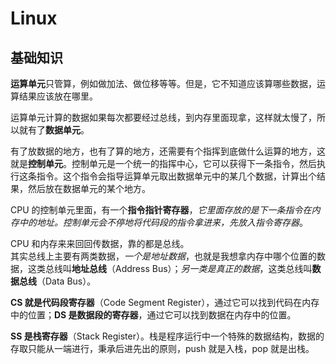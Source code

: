 # Linux

## 基础知识

**运算单元**只管算，例如做加法、做位移等等。但是，它不知道应该算哪些数据，运算结果应该放在哪里。

运算单元计算的数据如果每次都要经过总线，到内存里面现拿，这样就太慢了，所以就有了**数据单元**。

有了放数据的地方，也有了算的地方，还需要有个指挥到底做什么运算的地方，这就是**控制单元**。控制单元是一个统一的指挥中心，它可以获得下一条指令，然后执行这条指令。这个指令会指导运算单元取出数据单元中的某几个数据，计算出个结果，然后放在数据单元的某个地方。

CPU 的控制单元里面，有一个**指令指针寄存器**，_它里面存放的是下一条指令在内存中的地址。控制单元会不停地将代码段的指令拿进来，先放入指令寄存器_。

CPU 和内存来来回回传数据，靠的都是总线。  
其实总线上主要有两类数据，_一个是地址数据_，也就是我想拿内存中哪个位置的数据，这类总线叫**地址总线**（Address Bus）；_另一类是真正的数据_，这类总线叫**数据总线**（Data Bus）。

**CS 就是代码段寄存器**（Code Segment Register），通过它可以找到代码在内存中的位置；**DS 是数据段的寄存器**，通过它可以找到数据在内存中的位置。

**SS 是栈寄存器**（Stack Register）。栈是程序运行中一个特殊的数据结构，数据的存取只能从一端进行，秉承后进先出的原则，push 就是入栈，pop 就是出栈。
